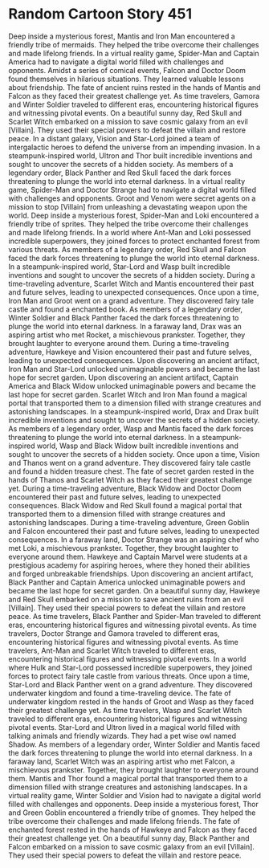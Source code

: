 # Random Cartoon Story 451

Deep inside a mysterious forest, Mantis and Iron Man encountered a friendly tribe of mermaids. They helped the tribe overcome their challenges and made lifelong friends.
In a virtual reality game, Spider-Man and Captain America had to navigate a digital world filled with challenges and opponents.
Amidst a series of comical events, Falcon and Doctor Doom found themselves in hilarious situations. They learned valuable lessons about friendship.
The fate of ancient ruins rested in the hands of Mantis and Falcon as they faced their greatest challenge yet.
As time travelers, Gamora and Winter Soldier traveled to different eras, encountering historical figures and witnessing pivotal events.
On a beautiful sunny day, Red Skull and Scarlet Witch embarked on a mission to save cosmic galaxy from an evil [Villain]. They used their special powers to defeat the villain and restore peace.
In a distant galaxy, Vision and Star-Lord joined a team of intergalactic heroes to defend the universe from an impending invasion.
In a steampunk-inspired world, Ultron and Thor built incredible inventions and sought to uncover the secrets of a hidden society.
As members of a legendary order, Black Panther and Red Skull faced the dark forces threatening to plunge the world into eternal darkness.
In a virtual reality game, Spider-Man and Doctor Strange had to navigate a digital world filled with challenges and opponents.
Groot and Venom were secret agents on a mission to stop [Villain] from unleashing a devastating weapon upon the world.
Deep inside a mysterious forest, Spider-Man and Loki encountered a friendly tribe of sprites. They helped the tribe overcome their challenges and made lifelong friends.
In a world where Ant-Man and Loki possessed incredible superpowers, they joined forces to protect enchanted forest from various threats.
As members of a legendary order, Red Skull and Falcon faced the dark forces threatening to plunge the world into eternal darkness.
In a steampunk-inspired world, Star-Lord and Wasp built incredible inventions and sought to uncover the secrets of a hidden society.
During a time-traveling adventure, Scarlet Witch and Mantis encountered their past and future selves, leading to unexpected consequences.
Once upon a time, Iron Man and Groot went on a grand adventure. They discovered fairy tale castle and found a enchanted book.
As members of a legendary order, Winter Soldier and Black Panther faced the dark forces threatening to plunge the world into eternal darkness.
In a faraway land, Drax was an aspiring artist who met Rocket, a mischievous prankster. Together, they brought laughter to everyone around them.
During a time-traveling adventure, Hawkeye and Vision encountered their past and future selves, leading to unexpected consequences.
Upon discovering an ancient artifact, Iron Man and Star-Lord unlocked unimaginable powers and became the last hope for secret garden.
Upon discovering an ancient artifact, Captain America and Black Widow unlocked unimaginable powers and became the last hope for secret garden.
Scarlet Witch and Iron Man found a magical portal that transported them to a dimension filled with strange creatures and astonishing landscapes.
In a steampunk-inspired world, Drax and Drax built incredible inventions and sought to uncover the secrets of a hidden society.
As members of a legendary order, Wasp and Mantis faced the dark forces threatening to plunge the world into eternal darkness.
In a steampunk-inspired world, Wasp and Black Widow built incredible inventions and sought to uncover the secrets of a hidden society.
Once upon a time, Vision and Thanos went on a grand adventure. They discovered fairy tale castle and found a hidden treasure chest.
The fate of secret garden rested in the hands of Thanos and Scarlet Witch as they faced their greatest challenge yet.
During a time-traveling adventure, Black Widow and Doctor Doom encountered their past and future selves, leading to unexpected consequences.
Black Widow and Red Skull found a magical portal that transported them to a dimension filled with strange creatures and astonishing landscapes.
During a time-traveling adventure, Green Goblin and Falcon encountered their past and future selves, leading to unexpected consequences.
In a faraway land, Doctor Strange was an aspiring chef who met Loki, a mischievous prankster. Together, they brought laughter to everyone around them.
Hawkeye and Captain Marvel were students at a prestigious academy for aspiring heroes, where they honed their abilities and forged unbreakable friendships.
Upon discovering an ancient artifact, Black Panther and Captain America unlocked unimaginable powers and became the last hope for secret garden.
On a beautiful sunny day, Hawkeye and Red Skull embarked on a mission to save ancient ruins from an evil [Villain]. They used their special powers to defeat the villain and restore peace.
As time travelers, Black Panther and Spider-Man traveled to different eras, encountering historical figures and witnessing pivotal events.
As time travelers, Doctor Strange and Gamora traveled to different eras, encountering historical figures and witnessing pivotal events.
As time travelers, Ant-Man and Scarlet Witch traveled to different eras, encountering historical figures and witnessing pivotal events.
In a world where Hulk and Star-Lord possessed incredible superpowers, they joined forces to protect fairy tale castle from various threats.
Once upon a time, Star-Lord and Black Panther went on a grand adventure. They discovered underwater kingdom and found a time-traveling device.
The fate of underwater kingdom rested in the hands of Groot and Wasp as they faced their greatest challenge yet.
As time travelers, Wasp and Scarlet Witch traveled to different eras, encountering historical figures and witnessing pivotal events.
Star-Lord and Ultron lived in a magical world filled with talking animals and friendly wizards. They had a pet wise owl named Shadow.
As members of a legendary order, Winter Soldier and Mantis faced the dark forces threatening to plunge the world into eternal darkness.
In a faraway land, Scarlet Witch was an aspiring artist who met Falcon, a mischievous prankster. Together, they brought laughter to everyone around them.
Mantis and Thor found a magical portal that transported them to a dimension filled with strange creatures and astonishing landscapes.
In a virtual reality game, Winter Soldier and Vision had to navigate a digital world filled with challenges and opponents.
Deep inside a mysterious forest, Thor and Green Goblin encountered a friendly tribe of gnomes. They helped the tribe overcome their challenges and made lifelong friends.
The fate of enchanted forest rested in the hands of Hawkeye and Falcon as they faced their greatest challenge yet.
On a beautiful sunny day, Black Panther and Falcon embarked on a mission to save cosmic galaxy from an evil [Villain]. They used their special powers to defeat the villain and restore peace.